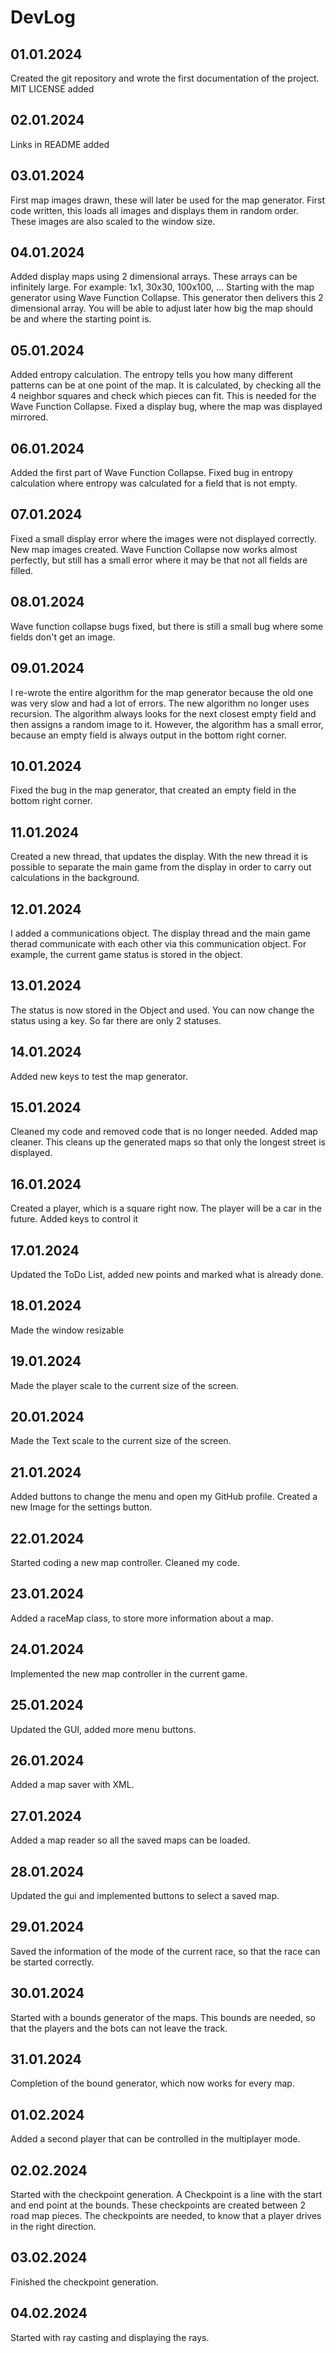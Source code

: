 # DevLog

## 01.01.2024

Created the git repository and wrote the first documentation of the project.
MIT LICENSE added


## 02.01.2024

Links in README added


## 03.01.2024

First map images drawn, these will later be used for the map generator.
First code written, this loads all images and displays them in random order. These images are also scaled to the window size.


## 04.01.2024

Added display maps using 2 dimensional arrays. These arrays can be infinitely large. 
For example: 1x1, 30x30, 100x100, ...
Starting with the map generator using Wave Function Collapse. This generator then delivers this 2 dimensional array. You will be able to adjust later how big the map should be and where the starting point is.


## 05.01.2024

Added entropy calculation. The entropy tells you how many different patterns can be at one point of the map. It is calculated, by checking all the 4 neighbor squares and check which pieces can fit. This is needed for the Wave Function Collapse.
Fixed a display bug, where the map was displayed mirrored.


## 06.01.2024

Added the first part of Wave Function Collapse.
Fixed bug in entropy calculation where entropy was calculated for a field that is not empty.


## 07.01.2024

Fixed a small display error where the images were not displayed correctly.
New map images created.
Wave Function Collapse now works almost perfectly, but still has a small error where it may be that not all fields are filled.


## 08.01.2024

Wave function collapse bugs fixed, but there is still a small bug where some fields don't get an image.


## 09.01.2024

I re-wrote the entire algorithm for the map generator because the old one was very slow and had a lot of errors. The new algorithm no longer uses recursion. The algorithm always looks for the next closest empty field and then assigns a random image to it. However, the algorithm has a small error, because an empty field is always output in the bottom right corner.


## 10.01.2024

Fixed the bug in the map generator, that created an empty field in the bottom right corner. 


## 11.01.2024

Created a new thread, that updates the display. With the new thread it is possible to separate the main game from the display in order to carry out calculations in the background.


## 12.01.2024

I added a communications object. The display thread and the main game therad communicate with each other via this communication object. For example, the current game status is stored in the object.


## 13.01.2024

The status is now stored in the Object and used. You can now change the status using a key. So far there are only 2 statuses.


## 14.01.2024

Added new keys to test the map generator.


## 15.01.2024

Cleaned my code and removed code that is no longer needed.
Added map cleaner. This cleans up the generated maps so that only the longest street is displayed.


## 16.01.2024

Created a player, which is a square right now. The player will be a car in the future. Added keys to control it


## 17.01.2024

Updated the ToDo List, added new points and marked what is already done.


## 18.01.2024

Made the window resizable


## 19.01.2024

Made the player scale to the current size of the screen.


## 20.01.2024

Made the Text scale to the current size of the screen.


## 21.01.2024

Added buttons to change the menu and open my GitHub profile.
Created a new Image for the settings button.


## 22.01.2024

Started coding a new map controller.
Cleaned my code.


## 23.01.2024

Added a raceMap class, to store more information about a map.


## 24.01.2024

Implemented the new map controller in the current game.


## 25.01.2024

Updated the GUI, added more menu buttons.


## 26.01.2024

Added a map saver with XML.


## 27.01.2024

Added a map reader so all the saved maps can be loaded.


## 28.01.2024

Updated the gui and implemented buttons to select a saved map.


## 29.01.2024

Saved the information of the mode of the current race, so that the race can be started correctly.


## 30.01.2024

Started with a bounds generator of the maps. This bounds are needed, so that the players and the bots can not leave the track.


## 31.01.2024

Completion of the bound generator, which now works for every map.


## 01.02.2024

Added a second player that can be controlled in the multiplayer mode.


## 02.02.2024

Started with the checkpoint generation. A Checkpoint is a line with the start and end point at the bounds. These checkpoints are created between 2 road map pieces. The checkpoints are needed, to know that a player drives in the right direction.


## 03.02.2024

Finished the checkpoint generation.


## 04.02.2024

Started with ray casting and displaying the rays.






